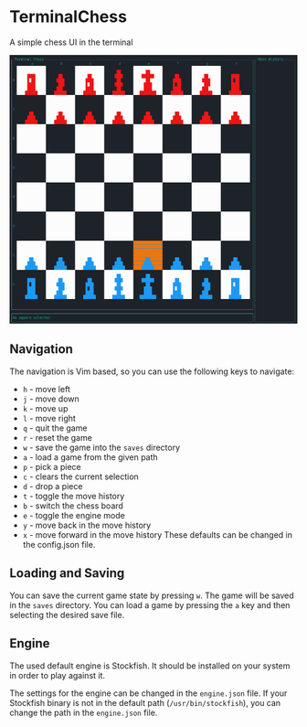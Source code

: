 # TerminalChess

A simple chess UI in the terminal

![Chess board](./images/GUI.gif)

## Navigation

The navigation is Vim based, so you can use the following keys to navigate:

- `h` - move left
- `j` - move down
- `k` - move up
- `l` - move right
- `q` - quit the game
- `r` - reset the game
- `w` - save the game into the `saves` directory
- `a` - load a game from the given path
- `p` - pick a piece
- `c` - clears the current selection
- `d` - drop a piece
- `t` - toggle the move history
- `b` - switch the chess board
- `e` - toggle the engine mode
- `y` - move back in the move history
- `x` - move forward in the move history
These defaults can be changed in the config.json file.

## Loading and Saving

You can save the current game state by pressing `w`. The game will be saved in
the `saves` directory. You can load a game by pressing the `a` key and then selecting
the desired save file.

## Engine

The used default engine is Stockfish. It should be installed on your system in
order to play against it.

The settings for the engine can be changed in the `engine.json` file. If your
Stockfish binary is not in the default path (`/usr/bin/stockfish`), you can
change the path in the `engine.json` file.
